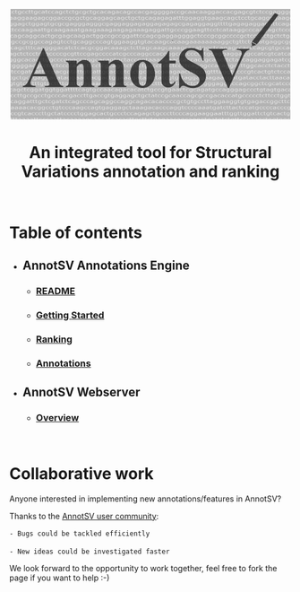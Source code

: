 <p align="center">
    <img src="share/doc/AnnotSV/Images/AnnotSV_logo.png" width="500">

<br />

<div align="center">
    <h1 style="font-weight: bold">An integrated tool for Structural Variations annotation and ranking</h1>
</div>

<br />

# Table of contents

- ## AnnotSV Annotations Engine
    - ### [README](README.AnnotSV_3.4.pdf)
    - ### [Getting Started](share/doc/AnnotSV/quickstart.md)
    - ### [Ranking](share/doc/AnnotSV/ranking.md)
    - ### [Annotations](share/doc/AnnotSV/annotations.md)
- ## AnnotSV Webserver
    - ### [Overview](share/doc/AnnotSV/webserver_overview.md)
<br />

# Collaborative work

Anyone interested in implementing new annotations/features in AnnotSV?

Thanks to the [AnnotSV user community](https://lbgi.fr/AnnotSV/acknowledgments):

    - Bugs could be tackled efficiently

    - New ideas could be investigated faster


We look forward to the opportunity to work together, feel free to fork the page if you want to help :-)


